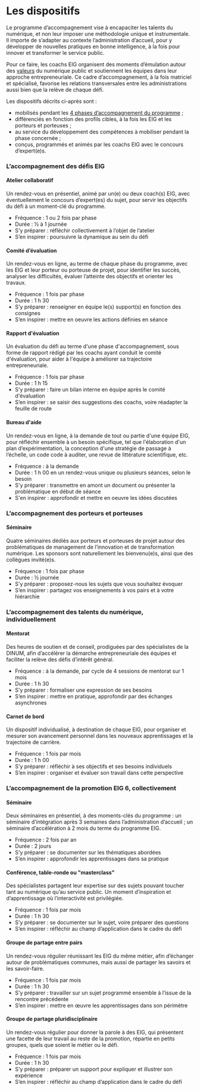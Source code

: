 # Les dispositifs

Le programme d’accompagnement vise à encapaciter les talents du numérique, et non leur imposer une méthodologie unique et instrumentale. Il importe de s’adapter au contexte l’administration d’accueil, pour y développer de nouvelles pratiques en bonne intelligence, à la fois pour innover et transformer le service public.

Pour ce faire, les coachs EIG organisent des moments d’émulation autour des [valeurs](valeurs.md) du numérique public et soutiennent les équipes dans leur approche entrepreneuriale. Ce cadre d’accompagnement, à la fois matriciel et spécialisé, favorise les relations transversales entre les administrations aussi bien que la relève de chaque défi.

Les dispositifs décrits ci-après sont :
- mobilisés pendant les [4 phases d’accompagnement du programme](phases.md) ;
- différenciés en fonction des profils cibles, à la fois les EIG et les porteurs et porteuses ;
- au service du développement des compétences à mobiliser pendant la phase concernée ;
- conçus, programmés et animés par les coachs EIG avec le concours d’expert(e)s.

### L’accompagnement des défis EIG

#### Atelier collaboratif
Un rendez-vous en présentiel, animé par un(e) ou deux coach(s) EIG, avec éventuellement le concours d’expert(es) du sujet, pour servir les objectifs du défi à un moment-clé du programme.
- Fréquence : 1 ou 2 fois par phase
- Durée : ½ à 1 journée
- S’y préparer : réfléchir collectivement à l’objet de l’atelier
- S’en inspirer : poursuivre la dynamique au sein du défi

#### Comité d’évaluation
Un rendez-vous en ligne, au terme de chaque phase du programme, avec les EIG et leur porteur ou porteuse de projet, pour identifier les succès, analyser les difficultés, évaluer l’atteinte des objectifs et orienter les travaux.
- Fréquence : 1 fois par phase
- Durée : 1 h 30
- S’y préparer : renseigner en équipe le(s) support(s) en fonction des consignes
- S’en inspirer : mettre en oeuvre les actions définies en séance 

#### Rapport d'évaluation
Un évaluation du défi au terme d'une phase d'accompagnement, sous forme de rapport rédigé par les coachs ayant conduit le comité d'évaluation, pour aider à l'équipe à améliorer sa trajectoire entrepreneuriale.
- Fréquence : 1 fois par phase
- Durée : 1 h 15
- S’y préparer : faire un bilan interne en équipe après le comité d'évaluation
- S’en inspirer : se saisir des suggestions des coachs, voire réadapter la feuille de route

#### Bureau d'aide
Un rendez-vous en ligne, à la demande de tout ou partie d'une équipe EIG, pour réfléchir ensemble à un besoin spécifique, tel que l'élaboration d'un plan d’expérimentation, la conception d'une stratégie de passage à l’échelle, un code code à auditer, une revue de littérature scientifique, etc.
- Fréquence : à la demande
- Durée : 1 h 00 en un rendez-vous unique ou plusieurs séances, selon le besoin
- S'y préparer : transmettre en amont un document ou présenter la problématique en début de séance
- S'en inspirer : approfondir et mettre en oeuvre les idées discutées

### L’accompagnement des porteurs et porteuses

#### Séminaire
Quatre séminaires dédiés aux porteurs et porteuses de projet autour des problématiques de management de l’innovation et de transformation numérique. Les sponsors sont naturellement les bienvenu(e)s, ainsi que des collègues invité(e)s.
- Fréquence : 1 fois par phase
- Durée : ½ journée
- S’y préparer : proposez-nous les sujets que vous souhaitez évoquer
- S’en inspirer : partagez vos enseignements à vos pairs et à votre hiérarchie

### L’accompagnement des talents du numérique, individuellement

#### Mentorat
Des heures de soutien et de conseil, prodiguées par des spécialistes de la DINUM, afin d’accélérer la démarche entrepreneuriale des équipes et faciliter la relève des défis d’intérêt général.
- Fréquence : à la demande, par cycle de 4 sessions de mentorat sur 1 mois
- Durée : 1 h 30
- S’y préparer : formaliser une expression de ses besoins
- S’en inspirer : mettre en pratique, approfondir par des échanges asynchrones

#### Carnet de bord
Un dispositif individualisé, à destination de chaque EIG, pour organiser et mesurer son avancement personnel dans les nouveaux apprentissages et la trajectoire de carrière.
- Fréquence : 1 fois par mois
- Durée : 1 h 00
- S’y préparer : réfléchir à ses objectifs et ses besoins individuels
- S’en inspirer : organiser et évaluer son travail dans cette perspective

### L’accompagnement de la promotion EIG 6, collectivement

#### Séminaire
Deux séminaires en présentiel, à des moments-clés du programme : un séminaire d’intégration après 3 semaines dans l’administration d’accueil ; un séminaire d’accélération à 2 mois du terme du programme EIG.
- Fréquence : 2 fois par an
- Durée : 2 jours
- S’y préparer : se documenter sur les thématiques abordées
- S’en inspirer : approfondir les apprentissages dans sa pratique

#### Conférence, table-ronde ou "masterclass"
Des spécialistes partagent leur expertise sur des sujets pouvant toucher tant au numérique qu’au service public. Un moment d’inspiration et d’apprentissage où l’interactivité est privilégiée.
- Fréquence : 1 fois par mois
- Durée : 1 h 30
- S’y préparer : se documenter sur le sujet, voire préparer des questions
- S’en inspirer : réfléchir au champ d’application dans le cadre du défi

#### Groupe de partage entre pairs
Un rendez-vous régulier réunissant les EIG du même métier, afin d’échanger autour de problématiques communes, mais aussi de partager les savoirs et les savoir-faire.
- Fréquence : 1 fois par mois
- Durée : 1 h 30
- S’y préparer : travailler sur un sujet programmé ensemble à l’issue de la rencontre précédente
- S’en inspirer : mettre en œuvre les apprentissages dans son périmètre

#### Groupe de partage pluridisciplinaire
Un rendez-vous régulier pour donner la parole à des EIG, qui présentent une facette de leur travail au reste de la promotion, répartie en petits groupes, quels que soient le métier ou le défi.
- Fréquence : 1 fois par mois
- Durée : 1 h 30
- S’y préparer : préparer un support pour expliquer et illustrer son expérience
- S’en inspirer : réfléchir au champ d’application dans le cadre du défi